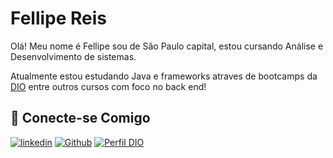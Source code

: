 
# Fellipe Reis

Olá! Meu nome é Fellipe sou de São Paulo capital, estou cursando Análise e Desenvolvimento de sistemas.

Atualmente estou estudando Java e frameworks atraves de bootcamps da [DIO](https://web.dio.me/) entre outros cursos com foco no back end!


## 🔗 Conecte-se Comigo

[![linkedin](https://img.shields.io/badge/linkedin-0A66C2?style=for-the-badge&logo=linkedin&logoColor=white)](https://www.linkedin.com/in/fellipe-vreis/)
[![Github](https://github.githubassets.com/images/modules/logos_page/GitHub-Mark.png)](https://github.com/Fellipev)
[![Perfil DIO](https://img.shields.io/badge/-Meu%20Perfil%20na%20DIO-000?style=for-the-badge)](https://web.dio.me/users/fellipe2reis?tab=skills)

